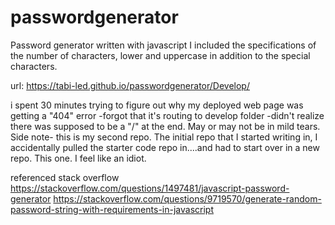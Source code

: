 # passwordgenerator
Password generator written with javascript
I included the specifications of the number of characters, lower and uppercase in addition to the special characters. 





url: https://tabi-led.github.io/passwordgenerator/Develop/

i spent 30 minutes trying to figure out why my deployed web page was getting a "404" error 
-forgot that it's routing to develop folder 
-didn't realize there was supposed to be a "/" at the end. May or may not be in mild tears. 
Side note- this is my second repo. The initial repo that I started writing in, I accidentally pulled the starter code repo in....and had to start over in a new repo. This one. I feel like an idiot. 


referenced stack overflow 
https://stackoverflow.com/questions/1497481/javascript-password-generator
https://stackoverflow.com/questions/9719570/generate-random-password-string-with-requirements-in-javascript
